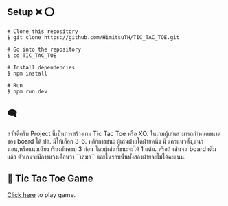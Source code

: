 ## Setup :x: :o:

```
# Clone this repository
$ git clone https://github.com/HimitsuTH/TIC_TAC_TOE.git

# Go into the repository
$ cd TIC_TAC_TOE

# Install dependencies
$ npm install

# Run 
$ npm run dev

```

## :left_speech_bubble:
<p> สวัสดีครับ Project นี้เป็นการสร้างเกม Tic Tac Toe หรือ XO. ในเกมผู้เล่นสามารถกำหนดขนาดของ board ได้ ปล. มีให้เลือก 3-6. หลักการชนะ ผู้เล่นฝ่ายใดฝ่ายหนึ่ง มี แถวแนวตั้ง,แนวนอน,หรือแนวเฉียง เรียงกันครบ 3 ก่อน โดยผู้เล่นที่ชนะจะได้ 1 แต้ม. หรือถ้าเล่นจน board เต็มแล้ว ตัวเกมจะมีการแจ้งเตือนว่า ``เสมอ`` และในรอบนั้นทั้งสองฝ่ายจะไม่ได้คะแนน.  
</p>

## :link: Tic Tac Toe Game
 <a  href="https://xo-practice.netlify.app/" target="_blank" rel="noreferrer"> Click here</a> to play game.
